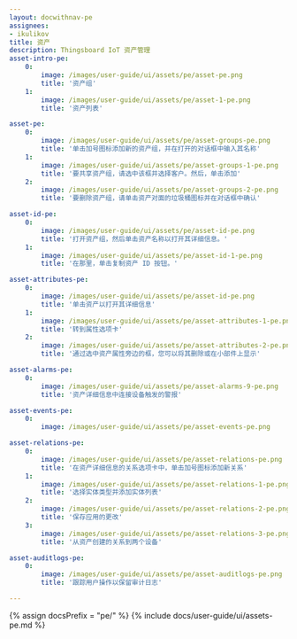 ```yaml
---
layout: docwithnav-pe
assignees:
- ikulikov
title: 资产
description: Thingsboard IoT 资产管理
asset-intro-pe:
    0:
        image: /images/user-guide/ui/assets/pe/asset-pe.png
        title: '资产组'
    1:
        image: /images/user-guide/ui/assets/pe/asset-1-pe.png
        title: '资产列表'

asset-pe:
    0:
        image: /images/user-guide/ui/assets/pe/asset-groups-pe.png
        title: '单击加号图标添加新的资产组，并在打开的对话框中输入其名称'
    1:
        image: /images/user-guide/ui/assets/pe/asset-groups-1-pe.png
        title: '要共享资产组，请选中该框并选择客户。然后，单击添加'
    2:
        image: /images/user-guide/ui/assets/pe/asset-groups-2-pe.png
        title: '要删除资产组，请单击资产对面的垃圾桶图标并在对话框中确认'

asset-id-pe:
    0:
        image: /images/user-guide/ui/assets/pe/asset-id-pe.png
        title: '打开资产组，然后单击资产名称以打开其详细信息。'
    1:
        image: /images/user-guide/ui/assets/pe/asset-id-1-pe.png
        title: '在那里，单击复制资产 ID 按钮。'

asset-attributes-pe:
    0:
        image: /images/user-guide/ui/assets/pe/asset-id-pe.png
        title: '单击资产以打开其详细信息'
    1:
        image: /images/user-guide/ui/assets/pe/asset-attributes-1-pe.png
        title: '转到属性选项卡'
    2:
        image: /images/user-guide/ui/assets/pe/asset-attributes-2-pe.png
        title: '通过选中资产属性旁边的框，您可以将其删除或在小部件上显示'

asset-alarms-pe:
    0:
        image: /images/user-guide/ui/assets/pe/asset-alarms-9-pe.png
        title: '资产详细信息中连接设备触发的警报'

asset-events-pe:
    0:
        image: /images/user-guide/ui/assets/pe/asset-events-pe.png

asset-relations-pe:
    0:
        image: /images/user-guide/ui/assets/pe/asset-relations-pe.png
        title: '在资产详细信息的关系选项卡中，单击加号图标添加新关系'
    1:
        image: /images/user-guide/ui/assets/pe/asset-relations-1-pe.png
        title: '选择实体类型并添加实体列表'
    2:
        image: /images/user-guide/ui/assets/pe/asset-relations-2-pe.png
        title: '保存应用的更改'
    3:
        image: /images/user-guide/ui/assets/pe/asset-relations-3-pe.png
        title: '从资产创建的关系到两个设备'

asset-auditlogs-pe:
    0:
        image: /images/user-guide/ui/assets/pe/asset-auditlogs-pe.png
        title: '跟踪用户操作以保留审计日志'

---
```


{% assign docsPrefix = "pe/" %}
{% include docs/user-guide/ui/assets-pe.md %}